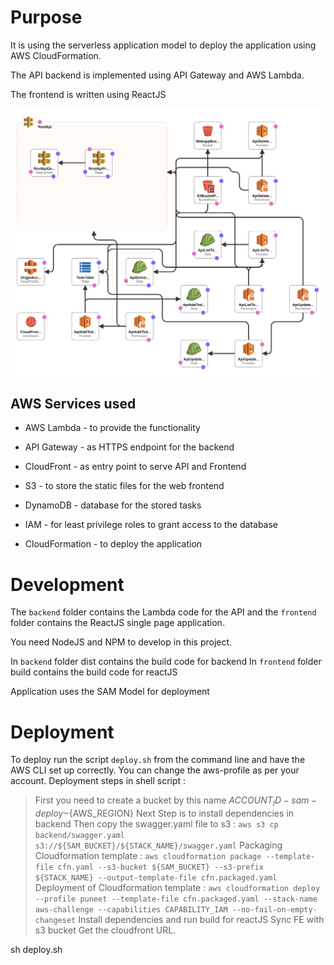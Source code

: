 # Purpose
It is using the serverless application model to deploy the application using AWS CloudFormation.

The API backend is implemented using API Gateway and AWS Lambda.

The frontend is written using ReactJS

![Architecture](architecture.png)

## AWS Services used

* AWS Lambda - to provide the functionality
* API Gateway - as HTTPS endpoint for the backend
* CloudFront - as entry point to serve API and Frontend
* S3 - to store the static files for the web frontend
* DynamoDB -  database for the stored tasks
* IAM - for least privilege roles to grant access to the database


* CloudFormation - to deploy the application

# Development

The `backend` folder contains the Lambda code for the API and the `frontend` folder contains the ReactJS single page application.

You need NodeJS and NPM to develop in this project.

In `backend` folder dist contains the build code for backend
In `frontend` folder build contains the build code for reactJS

Application uses the SAM Model for deployment

# Deployment

To deploy run the script `deploy.sh` from the command line and have the AWS CLI set up correctly.
You can change the aws-profile as per your account.
Deployment steps in shell script :

> First you need to create a bucket by this name ${ACCOUNT_ID}-sam-deploy-${AWS_REGION}
> Next Step is to install dependencies in backend
> Then copy the swagger.yaml file to s3 :  `aws s3 cp backend/swagger.yaml s3://${SAM_BUCKET}/${STACK_NAME}/swagger.yaml`
>  Packaging Cloudformation template : `aws cloudformation package --template-file cfn.yaml --s3-bucket ${SAM_BUCKET} --s3-prefix ${STACK_NAME} --output-template-file cfn.packaged.yaml`
> Deployment of Cloudformation template : `aws cloudformation deploy --profile puneet --template-file cfn.packaged.yaml --stack-name aws-challenge --capabilities CAPABILITY_IAM --no-fail-on-empty-changeset`
> Install dependencies and run build for reactJS
> Sync FE with s3 bucket
> Get the cloudfront URL.

sh deploy.sh